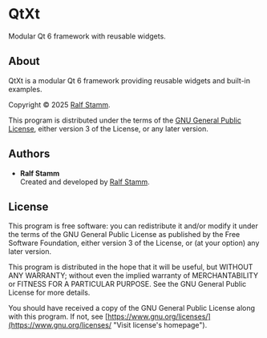 <!--
SPDX-FileComment: Project Homepage: https://github.com/rstammdev/qtxt
SPDX-FileCopyrightText: 2025 Ralf Stamm
SPDX-License-Identifier: GPL-3.0-or-later
-->

# QtXt

Modular Qt 6 framework with reusable widgets.


## About

QtXt is a modular Qt 6 framework providing reusable widgets and built-in examples.

Copyright &copy; 2025 [Ralf Stamm](https://rstammdev.github.io "Visit organization's homepage").

This program is distributed under the terms of the [GNU General Public License](https://www.gnu.org/licenses/gpl-3.0.en.html "Visit license's homepage"), either version 3 of the License, or any later version.


## Authors

- **Ralf Stamm**  
  Created and developed by [Ralf Stamm](https://rstammdev.github.io "Visit contributor's homepage").


## License

This program is free software: you can redistribute it and/or modify it under the terms of the GNU General Public License as published by the Free Software Foundation, either version 3 of the License, or (at your option) any later version.

This program is distributed in the hope that it will be useful, but WITHOUT ANY WARRANTY; without even the implied warranty of MERCHANTABILITY or FITNESS FOR A PARTICULAR PURPOSE. See the GNU General Public License for more details.

You should have received a copy of the GNU General Public License along with this program. If not, see [https://www.gnu.org/licenses/](https://www.gnu.org/licenses/ "Visit license's homepage").
